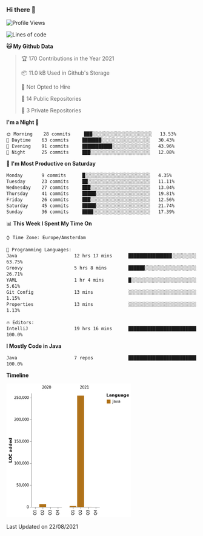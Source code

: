 ### Hi there 👋


<!--START_SECTION:waka-->
![Profile Views](http://img.shields.io/badge/Profile%20Views-1-blue)

![Lines of code](https://img.shields.io/badge/From%20Hello%20World%20I%27ve%20Written-263627%20lines%20of%20code-blue)

**🐱 My Github Data** 

> 🏆 170 Contributions in the Year 2021
 > 
> 📦 11.0 kB Used in Github's Storage 
 > 
> 🚫 Not Opted to Hire
 > 
> 📜 14 Public Repositories 
 > 
> 🔑 3 Private Repositories  
 > 
**I'm a Night 🦉** 

```text
🌞 Morning    28 commits     ███░░░░░░░░░░░░░░░░░░░░░░   13.53% 
🌆 Daytime    63 commits     ███████░░░░░░░░░░░░░░░░░░   30.43% 
🌃 Evening    91 commits     ███████████░░░░░░░░░░░░░░   43.96% 
🌙 Night      25 commits     ███░░░░░░░░░░░░░░░░░░░░░░   12.08%

```
📅 **I'm Most Productive on Saturday** 

```text
Monday       9 commits      █░░░░░░░░░░░░░░░░░░░░░░░░   4.35% 
Tuesday      23 commits     ██░░░░░░░░░░░░░░░░░░░░░░░   11.11% 
Wednesday    27 commits     ███░░░░░░░░░░░░░░░░░░░░░░   13.04% 
Thursday     41 commits     █████░░░░░░░░░░░░░░░░░░░░   19.81% 
Friday       26 commits     ███░░░░░░░░░░░░░░░░░░░░░░   12.56% 
Saturday     45 commits     █████░░░░░░░░░░░░░░░░░░░░   21.74% 
Sunday       36 commits     ████░░░░░░░░░░░░░░░░░░░░░   17.39%

```


📊 **This Week I Spent My Time On** 

```text
⌚︎ Time Zone: Europe/Amsterdam

💬 Programming Languages: 
Java                     12 hrs 17 mins      ████████████████░░░░░░░░░   63.75% 
Groovy                   5 hrs 8 mins        ██████░░░░░░░░░░░░░░░░░░░   26.71% 
YAML                     1 hr 4 mins         █░░░░░░░░░░░░░░░░░░░░░░░░   5.61% 
Git Config               13 mins             ░░░░░░░░░░░░░░░░░░░░░░░░░   1.15% 
Properties               13 mins             ░░░░░░░░░░░░░░░░░░░░░░░░░   1.13%

🔥 Editors: 
IntelliJ                 19 hrs 16 mins      █████████████████████████   100.0%

```

**I Mostly Code in Java** 

```text
Java                     7 repos             █████████████████████████   100.0%

```


**Timeline**

![Chart not found](https://raw.githubusercontent.com/powercasgamer/powercasgamer/master/charts/bar_graph.png) 


 Last Updated on 22/08/2021
<!--END_SECTION:waka-->

